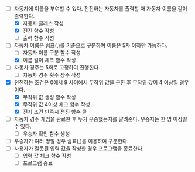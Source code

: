 - [ ] 자동차에 이름을 부여할 수 있다. 전진하는 자동차를 출력할 때 자동차 이름을 같이 출력한다.
  - [x] 자동차 클래스 작성
  - [x] 전진 함수 작성
  - [ ] 출력 함수 작성
- [ ] 자동차 이름은 쉼표(,)를 기준으로 구분하며 이름은 5자 이하만 가능하다.
  - [ ] 자동차 이름 구분 함수 작성
  - [x] 이름 길이 체크 함수 작성
- [ ] 자동차 경주는 5회로 고정하여 진행한다.
  - [ ] 자동차 경주 횟수 상수 작성
- [x] 전진하는 조건은 0에서 9 사이에서 무작위 값을 구한 후 무작위 값이 4 이상일 경우이다.
  - [x] 무작위 값 생성 함수 작성
  - [x] 무작위 값 4이상 체크 함수 작성
  - [x] 전지 조건 만족시 전진 함수 콜
- [ ] 자동차 경주 게임을 완료한 후 누가 우승했는지를 알려준다. 우승자는 한 명 이상일 수 있다.
  - [ ] 우승자 확인 함수 생성
- [ ] 우승자가 여러 명일 경우 쉼표(,)를 이용하여 구분한다.
- [ ] 사용자가 잘못된 입력 값을 작성한 경우 프로그램을 종료한다.
  - [ ] 입력 값 체크 함수 작성
  - [ ] 프로그램 종료